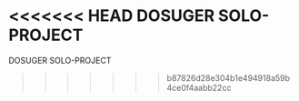 <<<<<<< HEAD
DOSUGER SOLO-PROJECT
=======
DOSUGER SOLO-PROJECT
>>>>>>> b87826d28e304b1e494918a59b4ce0f4aabb22cc
